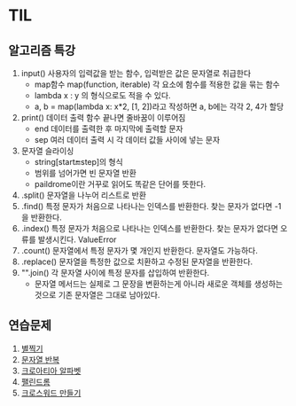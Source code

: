 # TIL
 
## 알고리즘 특강
1. input() 사용자의 입력값을 받는 함수, 입력받은 값은 문자열로 취급한다
    - map함수 map(function, iterable) 각 요소에 함수를 적용한 값을 묶는 함수
    - lambda x : y 의 형식으로도 적을 수 있다.
    - a, b = map(lambda x: x*2, [1, 2])라고 작성하면 a, b에는 각각 2, 4가 할당
2. print() 데이터 출력 함수 끝나면 줄바꿈이 이루어짐
    - end 데이터를 출력한 후 마지막에 출력할 문자
    - sep 여러 데이터 출력 시 각 데이터 값들 사이에 넣는 문자
3. 문자열 슬라이싱
    - string[start:end:step]의 형식
    - 범위를 넘어가면 빈 문자열 반환
    - paildrome이란 거꾸로 읽어도 똑같은 단어를 뜻한다.
4. .split() 문자열을 나누어 리스트로 반환
5. .find() 특정 문자가 처음으로 나타나는 인덱스를 반환한다. 찾는 문자가 없다면 -1을 반환한다.
6. .index() 특정 문자가 처음으로 나타나는 인덱스를 반환한다. 찾는 문자가 없다면 오류를 발생시킨다. ValueError
7. .count() 문자열에서 특정 문자가 몇 개인지 반환한다. 문자열도 가능하다.
8. .replace() 문자열을 특정한 값으로 치환하고 수정된 문자열을 반환한다. 
9. "".join() 각 문자열 사이에 특정 문자를 삽입하여 반환한다.
    - 문자열 메서드는 실제로 그 문장을 변환하는게 아니라 새로운 객체를 생성하는 것으로 기존 문자열은 그대로 남아있다.

## 연습문제
1. [별찍기](https://www.acmicpc.net/problem/10995)
2. [문자열 반복](https://www.acmicpc.net/problem/2675)
3. [크로아티아 알파벳](https://www.acmicpc.net/problem/2941)
4. [팰린드롬](https://www.acmicpc.net/problem/8892)
5. [크로스워드 만들기](https://www.acmicpc.net/problem/2804)